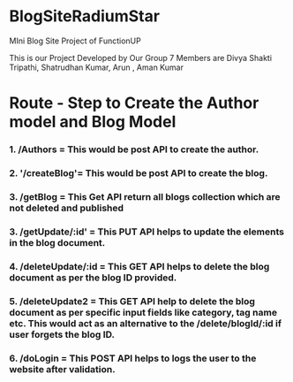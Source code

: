 # BlogSiteRadiumStar
MIni Blog Site Project of FunctionUP

This is our Project Developed by Our Group 7 Members are Divya Shakti Tripathi, Shatrudhan Kumar, Arun , Aman Kumar

# Route - Step to Create the Author model and Blog Model

### 1. /Authors = This would be post API to create the author.
### 2. '/createBlog'= This would be post API to create the blog.
### 3. /getBlog = This Get API return all blogs collection which are not deleted and published
### 3. /getUpdate/:id' = This PUT API helps to update the elements in the blog document.
### 4. /deleteUpdate/:id = This GET API helps to delete the blog document as per the blog ID provided.
### 5. /deleteUpdate2 = This GET API help to delete the blog document as per specific input fields like category, tag name etc. This would act as an alternative to           the /delete/blogId/:id if user forgets the blog ID.
### 6. /doLogin = This POST API helps to logs the user to the website after validation.

